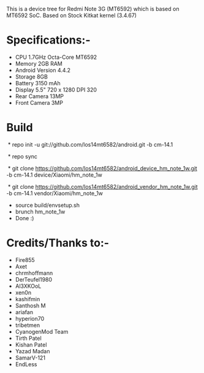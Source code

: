 This is a device tree for Redmi Note 3G (MT6592) which is based on MT6592 SoC.
Based on Stock Kitkat kernel (3.4.67)


# Specifications:-
   * CPU	1.7GHz Octa-Core MT6592
   * Memory	2GB RAM
   * Android Version 4.4.2 
   * Storage	8GB
   * Battery	3150 mAh
   * Display	5.5" 720 x 1280 DPI 320
   * Rear Camera	13MP
   * Front Camera	3MP

# Build
  * repo init -u git://github.com/los14mt6582/android.git -b cm-14.1

  * repo sync

  * git clone https://github.com/los14mt6582/android_device_hm_note_1w.git -b cm-14.1 device/Xiaomi/hm_note_1w

  * git clone https://github.com/los14mt6582/android_vendor_hm_note_1w.git -b cm-14.1 vendor/Xiaomi/hm_note_1w

  * source build/envsetup.sh
  * brunch hm_note_1w
  * Done :)
  
  # Credits/Thanks to:-
  * Fire855 
  * Axet
  * chrmhoffmann
  * DerTeufel1980
  * Al3XKOoL
  * xen0n
  * kashifmin
  * Santhosh M
  * ariafan
  * hyperion70
  * tribetmen
  * CyanogenMod Team
  * Tirth Patel
  * Kishan Patel
  * Yazad Madan 
  * SamarV-121
  * EndLess
